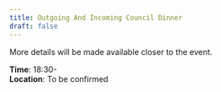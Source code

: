 ```yaml
---
title: Outgoing And Incoming Council Dinner
draft: false
---
```


More details will be made available closer to the event.

**Time**: 18:30- \
**Location**: To be confirmed
